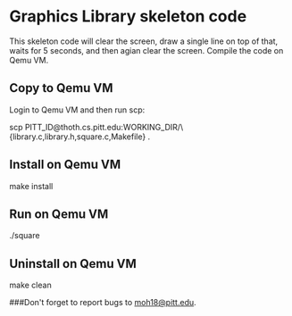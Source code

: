 # Graphics Library skeleton code
This skeleton code will clear the screen, draw a single line on top of that, waits for 5 seconds, and then agian clear the screen. Compile the code on Qemu VM.

## Copy to Qemu VM
  Login to Qemu VM and then run scp:
  <p>scp PITT_ID@thoth.cs.pitt.edu:WORKING_DIR/\{library.c,library.h,square.c,Makefile} .</p>

## Install on Qemu VM
  make install
## Run on Qemu VM
  ./square
## Uninstall on Qemu VM
  make clean
  
###Don't forget to report bugs to moh18@pitt.edu.
